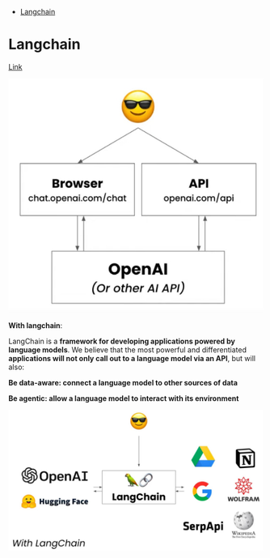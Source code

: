 <!--ts-->
* [Langchain](#langchain)

<!-- Created by https://github.com/ekalinin/github-markdown-toc -->
<!-- Added by: gil_diy, at: Tue 18 Apr 2023 11:53:06 PM IDT -->

<!--te-->

# Langchain

[Link](https://github.com/hwchase17/langchain)


<p align="center">
  <img width="600" src="images/langchain/without_langchain.jpg" title="Look into the image">
</p>


**With langchain**:

LangChain is a **framework for developing applications powered by language models**. We believe that the most powerful and differentiated **applications will not only call out to a language model via an API**, but will also:

**Be data-aware: connect a language model to other sources of data**

**Be agentic: allow a language model to interact with its environment**


<p align="center">
  <img width="600" src="images/langchain/langchain.jpg" title="Look into the image">
</p>
